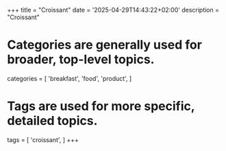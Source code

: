 +++
title = "Croissant"
date = '2025-04-29T14:43:22+02:00'
description = "Croissant"
# Categories are generally used for broader, top-level topics.
categories = [
 'breakfast',
 'food',
 'product',
]
# Tags are used for more specific, detailed topics.
tags = [
 'croissant',
]
+++
